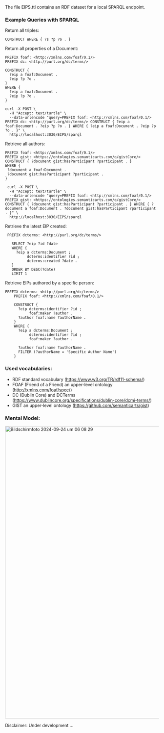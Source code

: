 The file EIPS.ttl contains an RDF dataset for a local SPARQL endpoint.

### Example Queries with SPARQL

Return all triples:
```sparql
CONSTRUCT WHERE { ?s ?p ?o . }
```

Return all properties of a Document:

```sparql
PREFIX foaf: <http://xmlns.com/foaf/0.1/>
PREFIX dc: <http://purl.org/dc/terms/>

CONSTRUCT {
  ?eip a foaf:Document .
  ?eip ?p ?o .
}
WHERE {
  ?eip a foaf:Document .
  ?eip ?p ?o .
}
```


```sparql
curl -X POST \
  -H "Accept: text/turtle" \
  --data-urlencode "query=PREFIX foaf: <http://xmlns.com/foaf/0.1/> PREFIX dc: <http://purl.org/dc/terms/> CONSTRUCT { ?eip a foaf:Document . ?eip ?p ?o . } WHERE { ?eip a foaf:Document . ?eip ?p ?o . }" \
  http://localhost:3030/EIPS/sparql
```

Retrieve all authors:
```sparql
PREFIX foaf: <http://xmlns.com/foaf/0.1/>
PREFIX gist: <https://ontologies.semanticarts.com/o/gistCore/>
CONSTRUCT { ?document gist:hasParticipant ?participant . }
WHERE {
 ?document a foaf:Document .
 ?document gist:hasParticipant ?participant .
}
```


```sparql
 curl -X POST \
  -H "Accept: text/turtle" \
  --data-urlencode "query=PREFIX foaf: <http://xmlns.com/foaf/0.1/> PREFIX gist: <https://ontologies.semanticarts.com/o/gistCore/> CONSTRUCT { ?document gist:hasParticipant ?participant . } WHERE { ?document a foaf:Document . ?document gist:hasParticipant ?participant . }" \
  http://localhost:3030/EIPS/sparql
```

Retrieve the latest EIP created:
 ```sparql
  PREFIX dcterms: <http://purl.org/dc/terms/>

    SELECT ?eip ?id ?date
    WHERE {
      ?eip a dcterms:Document ;
           dcterms:identifier ?id ;
           dcterms:created ?date .
    }
    ORDER BY DESC(?date)
    LIMIT 1
```
Retrieve EIPs authored by a specific person:

```sparql
PREFIX dcterms: <http://purl.org/dc/terms/>
    PREFIX foaf: <http://xmlns.com/foaf/0.1/>

    CONSTRUCT {
      ?eip dcterms:identifier ?id ;
           foaf:maker ?author .
      ?author foaf:name ?authorName .
    }
    WHERE {
      ?eip a dcterms:Document ;
           dcterms:identifier ?id ;
           foaf:maker ?author .
           
      ?author foaf:name ?authorName .
      FILTER (?authorName = 'Specific Author Name')
    }
```

### Used vocabularies:
- RDF standard vocabulary (https://www.w3.org/TR/rdf11-schema/)
- FOAF (Friend of a Friend) an upper-level ontology (http://xmlns.com/foaf/spec/)
- DC (Dublin Core) and DCTerms (https://www.dublincore.org/specifications/dublin-core/dcmi-terms/)
- GIST an upper-level ontology (https://github.com/semanticarts/gist)

### Mental Model:

<img width="954" alt="Bildschirmfoto 2024-09-24 um 06 08 29" src="https://github.com/user-attachments/assets/05a7fcda-fe3c-42ef-9989-e1992e2a81b6">

Disclaimer: Under development ...
